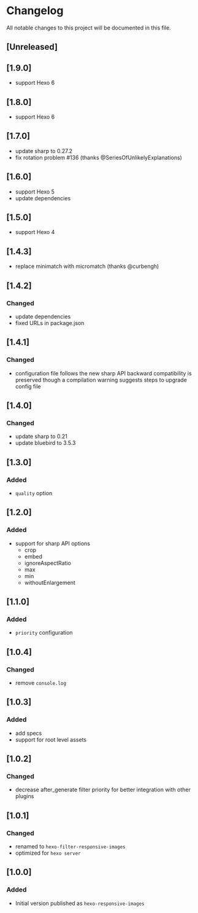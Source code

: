 # Changelog

All notable changes to this project will be documented in this file.

## [Unreleased]

## [1.9.0]

- support Hexo 6

## [1.8.0]

- support Hexo 6

## [1.7.0]

- update sharp to 0.27.2
- fix rotation problem #136 (thanks @SeriesOfUnlikelyExplanations)

## [1.6.0]

- support Hexo 5
- update dependencies

## [1.5.0]

- support Hexo 4

## [1.4.3]

- replace minimatch with micromatch (thanks @curbengh)

## [1.4.2]

### Changed

- update dependencies
- fixed URLs in package.json

## [1.4.1]

### Changed

- configuration file follows the new sharp API
  backward compatibility is preserved though
  a compilation warning suggests steps to upgrade config file

## [1.4.0]

### Changed

- update sharp to 0.21
- update bluebird to 3.5.3

## [1.3.0]

### Added

- `quality` option

## [1.2.0]

### Added

- support for sharp API options
  - crop
  - embed
  - ignoreAspectRatio
  - max
  - min
  - withoutEnlargement

## [1.1.0]

### Added

- `priority` configuration

## [1.0.4]

### Changed

- remove `console.log`

## [1.0.3]

### Added

- add specs
- support for root level assets

## [1.0.2]

### Changed

- decrease after_generate filter priority for better integration with other plugins

## [1.0.1]

### Changed

- renamed to `hexo-filter-responsive-images`
- optimized for `hexo server`

## [1.0.0]

### Added

- Initial version published as `hexo-responsive-images`
